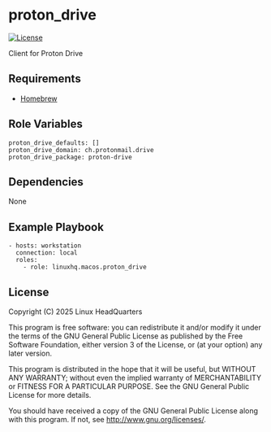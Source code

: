# proton\_drive

[![License](https://img.shields.io/badge/license-GPLv3-lightgreen)](https://www.gnu.org/licenses/gpl-3.0.en.html#license-text)

Client for Proton Drive

## Requirements

* [Homebrew](https://brew.sh)

## Role Variables

    proton_drive_defaults: []
    proton_drive_domain: ch.protonmail.drive
    proton_drive_package: proton-drive

## Dependencies

None

## Example Playbook

    - hosts: workstation
      connection: local
      roles:
        - role: linuxhq.macos.proton_drive

## License

Copyright (C) 2025 Linux HeadQuarters

This program is free software: you can redistribute it and/or modify
it under the terms of the GNU General Public License as published by
the Free Software Foundation, either version 3 of the License, or
(at your option) any later version.

This program is distributed in the hope that it will be useful,
but WITHOUT ANY WARRANTY; without even the implied warranty of
MERCHANTABILITY or FITNESS FOR A PARTICULAR PURPOSE. See the
GNU General Public License for more details.

You should have received a copy of the GNU General Public License
along with this program. If not, see <http://www.gnu.org/licenses/>.
